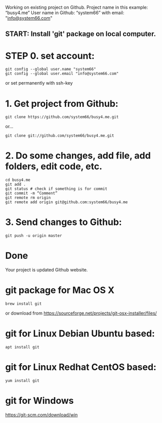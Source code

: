 Working on existing project on Github. 
Project name in this example: “busy4.me” 
User name in Github: “system66” with email: "info@system66.com"

## START: Install 'git' package on local computer.

# STEP 0. set account:
```
git config --global user.name "system66"
git config --global user.email "info@system66.com"
```
or set permanently with ssh-key

# 1. Get project from Github:

```
git clone https://github.com/system66/busy4.me.git
```

or…

```
git clone git://github.com/system66/busy4.me.git
```

# 2. Do some changes, add file, add folders, edit code, etc.

```
cd busy4.me
git add .
git status # check if something is for commit
git commit -m “Comment”
git remote rm origin
git remote add origin git@github.com:system66/busy4.me
```

# 3. Send changes to Github:

```
git push -u origin master
```

# Done
Your project is updated Github website.

# git package for Mac OS X
```
brew install git
```
or download from https://sourceforge.net/projects/git-osx-installer/files/

# git for Linux Debian Ubuntu based:
```
apt install git
```

# git for Linux Redhat CentOS based:
```
yum install git
```

# git for Windows
https://git-scm.com/download/win
